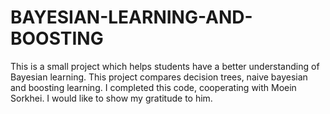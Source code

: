 # BAYESIAN-LEARNING-AND-BOOSTING
This is a small project which helps students have a better understanding of Bayesian learning.
This project compares decision trees, naive bayesian and boosting learning.
I completed this code, cooperating with Moein Sorkhei. I would like to show my gratitude to him.
